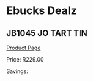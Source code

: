
# Ebucks Dealz
## JB1045 JO TART TIN
[Product Page](https://www.ebucks.com/web/shop/productSelected.do?prodId=1135608156&catId=704983235)

Price: R229.00

Savings: 


	